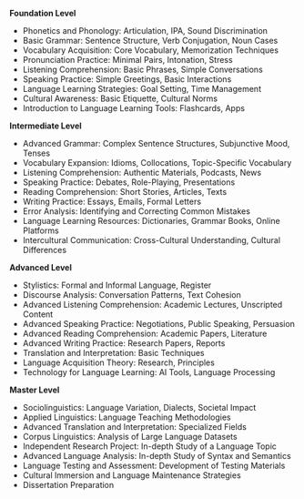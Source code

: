**Foundation Level**

*   Phonetics and Phonology: Articulation, IPA, Sound Discrimination
*   Basic Grammar: Sentence Structure, Verb Conjugation, Noun Cases
*   Vocabulary Acquisition: Core Vocabulary, Memorization Techniques
*   Pronunciation Practice: Minimal Pairs, Intonation, Stress
*   Listening Comprehension: Basic Phrases, Simple Conversations
*   Speaking Practice: Simple Greetings, Basic Interactions
*   Language Learning Strategies: Goal Setting, Time Management
*   Cultural Awareness: Basic Etiquette, Cultural Norms
*   Introduction to Language Learning Tools: Flashcards, Apps

**Intermediate Level**

*   Advanced Grammar: Complex Sentence Structures, Subjunctive Mood, Tenses
*   Vocabulary Expansion: Idioms, Collocations, Topic-Specific Vocabulary
*   Listening Comprehension: Authentic Materials, Podcasts, News
*   Speaking Practice: Debates, Role-Playing, Presentations
*   Reading Comprehension: Short Stories, Articles, Texts
*   Writing Practice: Essays, Emails, Formal Letters
*   Error Analysis: Identifying and Correcting Common Mistakes
*   Language Learning Resources: Dictionaries, Grammar Books, Online Platforms
*   Intercultural Communication: Cross-Cultural Understanding, Cultural Differences

**Advanced Level**

*   Stylistics: Formal and Informal Language, Register
*   Discourse Analysis: Conversation Patterns, Text Cohesion
*   Advanced Listening Comprehension: Academic Lectures, Unscripted Content
*   Advanced Speaking Practice: Negotiations, Public Speaking, Persuasion
*   Advanced Reading Comprehension: Academic Papers, Literature
*   Advanced Writing Practice: Research Papers, Reports
*   Translation and Interpretation: Basic Techniques
*   Language Acquisition Theory: Research, Principles
*   Technology for Language Learning: AI Tools, Language Processing

**Master Level**

*   Sociolinguistics: Language Variation, Dialects, Societal Impact
*   Applied Linguistics: Language Teaching Methodologies
*   Advanced Translation and Interpretation: Specialized Fields
*   Corpus Linguistics: Analysis of Large Language Datasets
*   Independent Research Project: In-depth Study of a Language Topic
*   Advanced Language Analysis: In-depth Study of Syntax and Semantics
*   Language Testing and Assessment: Development of Testing Materials
*   Cultural Immersion and Language Maintenance Strategies
*   Dissertation Preparation

